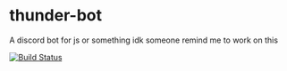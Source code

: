 # thunder-bot
A discord bot for js or something idk
someone remind me to work on this


[![Build Status](https://travis-ci.com/Mariobob/thunder.svg?branch=master)](https://travis-ci.com/Mariobob/thunder)

